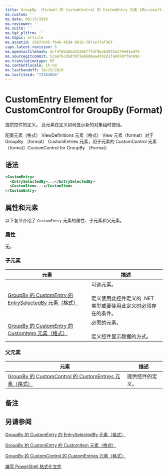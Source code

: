 ```yaml
---
title: GroupBy （Format）的 CustomControl 的 CustomEntry 元素 |Microsoft Docs
ms.custom: ''
ms.date: 09/13/2016
ms.reviewer: ''
ms.suite: ''
ms.tgt_pltfrm: ''
ms.topic: article
ms.assetid: 2987cb45-f646-45d4-b81b-7871e77af36f
caps.latest.revision: 5
ms.openlocfilehash: dcf4f8b2bbd422067ffdf9b3b4972e279e91edf9
ms.sourcegitcommit: 52a67bcd9d7bf3e8600ea4302d1fa8970ff9c998
ms.translationtype: MT
ms.contentlocale: zh-CN
ms.lasthandoff: 10/15/2019
ms.locfileid: "72364056"
---
```

# <a name="customentry-element-for-customcontrol-for-groupby-format"></a>CustomEntry Element for CustomControl for GroupBy (Format)

提供控件的定义。 此元素在定义如何显示新的对象组时使用。

配置元素（格式） ViewDefinitions 元素（格式） View 元素（format）对于 GroupBy （format） CustomEntries 元素，用于元素的 CustomControl 元素（format）CustomControl for GroupBy （Format）

## <a name="syntax"></a>语法

```xml
<CustomEntry>
  <EntrySelectedBy>...</EntrySelectedBy>
  <CustomItem>...</CustomItem>
</CustomEntry>
```

## <a name="attributes-and-elements"></a>属性和元素

以下各节介绍了 `CustomEntry` 元素的属性、子元素和父元素。

### <a name="attributes"></a>属性

无。

### <a name="child-elements"></a>子元素

|元素|描述|
|-------------|-----------------|
|[GroupBy 的 CustomEntry 的 EntrySelectedBy 元素（格式）](./entryselectedby-element-for-customentry-for-groupby-format.md)|可选元素。<br /><br /> 定义使用此控件定义的 .NET 类型或要使用此定义时必须存在的条件。|
|[GroupBy 的 CustomEntry 的 CustomItem 元素（格式）](./customitem-element-for-customentry-for-groupby-format.md)|必需的元素。<br /><br /> 定义控件显示数据的方式。|

### <a name="parent-elements"></a>父元素

|元素|描述|
|-------------|-----------------|
|[GroupBy 的 CustomControl 的 CustomEntries 元素（格式）](./customentries-element-for-customcontrol-for-groupby-format.md)|提供控件的定义。|

## <a name="remarks"></a>备注

## <a name="see-also"></a>另请参阅

[GroupBy 的 CustomEntry 的 EntrySelectedBy 元素（格式）](./entryselectedby-element-for-customentry-for-groupby-format.md)

[GroupBy 的 CustomEntry 的 CustomItem 元素（格式）](./customitem-element-for-customentry-for-groupby-format.md)

[GroupBy 的 CustomControl 的 CustomEntries 元素（格式）](./customentries-element-for-customcontrol-for-groupby-format.md)

[编写 PowerShell 格式化文件](./writing-a-powershell-formatting-file.md)
